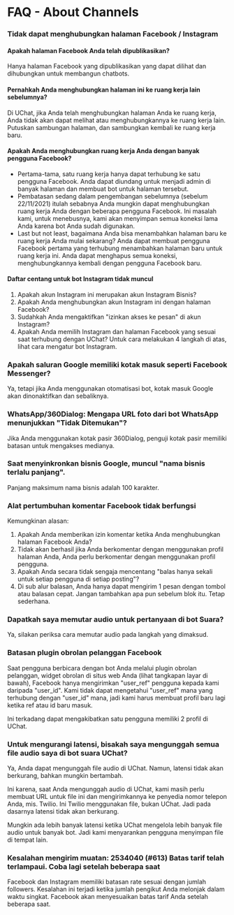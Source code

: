 # FAQ - About Channels

### Tidak dapat menghubungkan halaman Facebook / Instagram

#### Apakah halaman Facebook Anda telah dipublikasikan?
Hanya halaman Facebook yang dipublikasikan yang dapat dilihat dan dihubungkan untuk membangun chatbots.

#### Pernahkah Anda menghubungkan halaman ini ke ruang kerja lain sebelumnya?
Di UChat, jika Anda telah menghubungkan halaman Anda ke ruang kerja, Anda tidak akan dapat melihat atau menghubungkannya ke ruang kerja lain. Putuskan sambungan halaman, dan sambungkan kembali ke ruang kerja baru.

#### Apakah Anda menghubungkan ruang kerja Anda dengan banyak pengguna Facebook?
- Pertama-tama, satu ruang kerja hanya dapat terhubung ke satu pengguna Facebook. Anda dapat diundang untuk menjadi admin di banyak halaman dan membuat bot untuk halaman tersebut.
- Pembatasan sedang dalam pengembangan sebelumnya (sebelum 22/11/2021) itulah sebabnya Anda mungkin dapat menghubungkan ruang kerja Anda dengan beberapa pengguna Facebook. Ini masalah kami, untuk menebusnya, kami akan menyimpan semua koneksi lama Anda karena bot Anda sudah digunakan.
- Last but not least, bagaimana Anda bisa menambahkan halaman baru ke ruang kerja Anda mulai sekarang?
Anda dapat membuat pengguna Facebook pertama yang terhubung menambahkan halaman baru untuk ruang kerja ini.
Anda dapat menghapus semua koneksi, menghubungkannya kembali dengan pengguna Facebook baru.

#### Daftar centang untuk bot Instagram tidak muncul
1. Apakah akun Instagram ini merupakan akun Instagram Bisnis?
2. Apakah Anda menghubungkan akun Instagram ini dengan halaman Facebook?
3. Sudahkah Anda mengaktifkan "izinkan akses ke pesan" di akun Instagram?
4. Apakah Anda memilih Instagram dan halaman Facebook yang sesuai saat terhubung dengan UChat?
Untuk cara melakukan 4 langkah di atas, lihat cara mengatur bot Instagram.

### Apakah saluran Google memiliki kotak masuk seperti Facebook Messenger?
Ya, tetapi jika Anda menggunakan otomatisasi bot, kotak masuk Google akan dinonaktifkan dan sebaliknya.

### WhatsApp/360Dialog: Mengapa URL foto dari bot WhatsApp menunjukkan "Tidak Ditemukan"?
Jika Anda menggunakan kotak pasir 360Dialog, penguji kotak pasir memiliki batasan untuk mengakses medianya.

### Saat menyinkronkan bisnis Google, muncul "nama bisnis terlalu panjang".
Panjang maksimum nama bisnis adalah 100 karakter.

### Alat pertumbuhan komentar Facebook tidak berfungsi
Kemungkinan alasan:
1. Apakah Anda memberikan izin komentar ketika Anda menghubungkan halaman Facebook Anda?
2. Tidak akan berhasil jika Anda berkomentar dengan menggunakan profil halaman Anda, Anda perlu berkomentar dengan menggunakan profil pengguna.
3. Apakah Anda secara tidak sengaja mencentang "balas hanya sekali untuk setiap pengguna di setiap posting"?
4. Di sub alur balasan, Anda hanya dapat mengirim 1 pesan dengan tombol atau balasan cepat. Jangan tambahkan apa pun sebelum blok itu. Tetap sederhana.

### Dapatkah saya memutar audio untuk pertanyaan di bot Suara?
Ya, silakan periksa cara memutar audio pada langkah yang dimaksud.

### Batasan plugin obrolan pelanggan Facebook
Saat pengguna berbicara dengan bot Anda melalui plugin obrolan pelanggan, widget obrolan di situs web Anda (lihat tangkapan layar di bawah), Facebook hanya mengirimkan "user_ref" pengguna kepada kami daripada "user_id". Kami tidak dapat mengetahui "user_ref" mana yang terhubung dengan "user_id" mana, jadi kami harus membuat profil baru lagi ketika ref atau id baru masuk.

Ini terkadang dapat mengakibatkan satu pengguna memiliki 2 profil di UChat.

### Untuk mengurangi latensi, bisakah saya mengunggah semua file audio saya di bot suara UChat?
Ya, Anda dapat mengunggah file audio di UChat. Namun, latensi tidak akan berkurang, bahkan mungkin bertambah.

Ini karena, saat Anda mengunggah audio di UChat, kami masih perlu membuat URL untuk file ini dan mengirimkannya ke penyedia nomor telepon Anda, mis. Twilio. Ini Twilio menggunakan file, bukan UChat. Jadi pada dasarnya latensi tidak akan berkurang.

Mungkin ada lebih banyak latensi ketika UChat mengelola lebih banyak file audio untuk banyak bot. Jadi kami menyarankan pengguna menyimpan file di tempat lain.

### Kesalahan mengirim muatan: 2534040 (#613) Batas tarif telah terlampaui. Coba lagi setelah beberapa saat
Facebook dan Instagram memiliki batasan rate sesuai dengan jumlah followers. Kesalahan ini terjadi ketika jumlah pengikut Anda melonjak dalam waktu singkat. Facebook akan menyesuaikan batas tarif Anda setelah beberapa saat.
